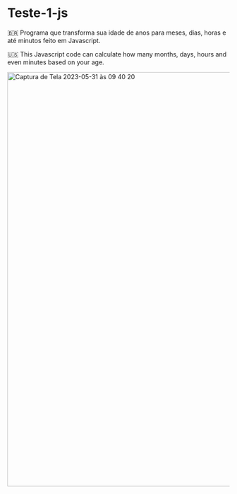 # Teste-1-js

🇧🇷 Programa que transforma sua idade de anos para meses, dias, horas e até minutos feito em Javascript.

🇺🇸 This Javascript code can calculate how many months, days, hours and even minutes based on your age. 


<img width="938" alt="Captura de Tela 2023-05-31 às 09 40 20" src="https://github.com/igorbraganca2003/Teste-1-js/assets/61918994/4553d714-2da6-4aab-b70f-516c4e9235d8">
